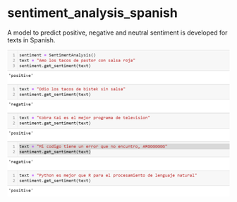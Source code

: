 # sentiment_analysis_spanish
A model to predict positive, negative and neutral sentiment is developed for texts in Spanish.


![example](Example.png)
